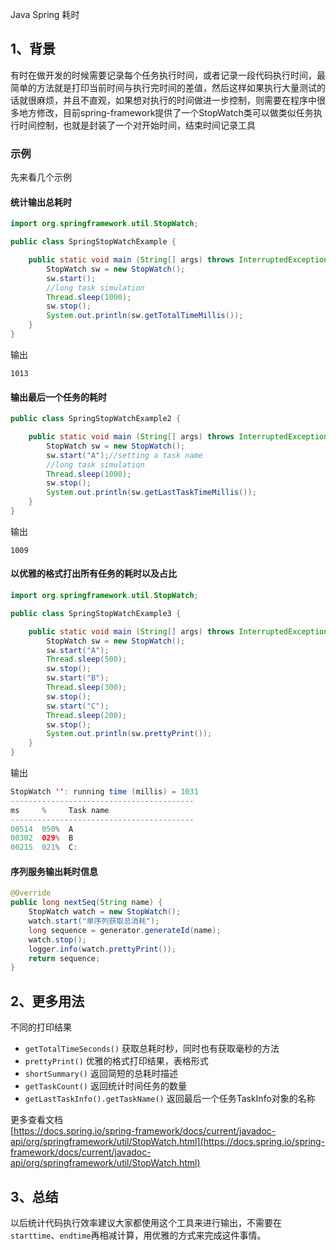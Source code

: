 Java Spring 耗时
<a name="I3eaq"></a>
## 1、背景
有时在做开发的时候需要记录每个任务执行时间，或者记录一段代码执行时间，最简单的方法就是打印当前时间与执行完时间的差值，然后这样如果执行大量测试的话就很麻烦，并且不直观，如果想对执行的时间做进一步控制，则需要在程序中很多地方修改，目前spring-framework提供了一个StopWatch类可以做类似任务执行时间控制，也就是封装了一个对开始时间，结束时间记录工具
<a name="Fdquu"></a>
### 示例
先来看几个示例
<a name="cTzmt"></a>
#### 统计输出总耗时
```java
import org.springframework.util.StopWatch;

public class SpringStopWatchExample {

    public static void main (String[] args) throws InterruptedException {
        StopWatch sw = new StopWatch();
        sw.start();
        //long task simulation
        Thread.sleep(1000);
        sw.stop();
        System.out.println(sw.getTotalTimeMillis());
    }
}
```
输出
```
1013
```
<a name="QIPLb"></a>
#### 输出最后一个任务的耗时
```java
public class SpringStopWatchExample2 {

    public static void main (String[] args) throws InterruptedException {
        StopWatch sw = new StopWatch();
        sw.start("A");//setting a task name
        //long task simulation
        Thread.sleep(1000);
        sw.stop();
        System.out.println(sw.getLastTaskTimeMillis());
    }
}
```
输出
```
1009
```
<a name="LWSrY"></a>
#### 以优雅的格式打出所有任务的耗时以及占比
```java
import org.springframework.util.StopWatch;

public class SpringStopWatchExample3 {

    public static void main (String[] args) throws InterruptedException {
        StopWatch sw = new StopWatch();
        sw.start("A");
        Thread.sleep(500);
        sw.stop();
        sw.start("B");
        Thread.sleep(300);
        sw.stop();
        sw.start("C");
        Thread.sleep(200);
        sw.stop();
        System.out.println(sw.prettyPrint());
    }
}
```
输出
```java
StopWatch '': running time (millis) = 1031
-----------------------------------------
ms     %     Task name
-----------------------------------------
00514  050%  A
00302  029%  B
00215  021%  C:
```
<a name="oKQwh"></a>
#### 序列服务输出耗时信息
```java
@Override
public long nextSeq(String name) {
    StopWatch watch = new StopWatch();
    watch.start("单序列获取总消耗");
    long sequence = generator.generateId(name);
    watch.stop();
    logger.info(watch.prettyPrint());
    return sequence;
}
```
<a name="xW2y0"></a>
## 2、更多用法
不同的打印结果

- `getTotalTimeSeconds()` 获取总耗时秒，同时也有获取毫秒的方法
- `prettyPrint()` 优雅的格式打印结果，表格形式
- `shortSummary()` 返回简短的总耗时描述
- `getTaskCount()` 返回统计时间任务的数量
- `getLastTaskInfo().getTaskName()` 返回最后一个任务TaskInfo对象的名称

更多查看文档<br />[https://docs.spring.io/spring-framework/docs/current/javadoc-api/org/springframework/util/StopWatch.html](https://docs.spring.io/spring-framework/docs/current/javadoc-api/org/springframework/util/StopWatch.html)
<a name="XFvaY"></a>
## 3、总结
以后统计代码执行效率建议大家都使用这个工具来进行输出，不需要在`starttime`、`endtime`再相减计算，用优雅的方式来完成这件事情。
